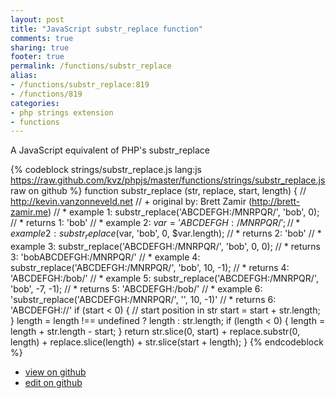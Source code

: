 ```yaml
---
layout: post
title: "JavaScript substr_replace function"
comments: true
sharing: true
footer: true
permalink: /functions/substr_replace
alias:
- /functions/substr_replace:819
- /functions/819
categories:
- php strings extension
- functions
---
```

A JavaScript equivalent of PHP's substr_replace

<!-- more -->

{% codeblock strings/substr_replace.js lang:js https://raw.github.com/kvz/phpjs/master/functions/strings/substr_replace.js raw on github %}
function substr_replace (str, replace, start, length) {
    // http://kevin.vanzonneveld.net
    // +   original by: Brett Zamir (http://brett-zamir.me)
    // *     example 1: substr_replace('ABCDEFGH:/MNRPQR/', 'bob', 0);
    // *     returns 1: 'bob'
    // *     example 2: $var = 'ABCDEFGH:/MNRPQR/';
    // *     example 2: substr_replace($var, 'bob', 0, $var.length);
    // *     returns 2: 'bob'
    // *     example 3: substr_replace('ABCDEFGH:/MNRPQR/', 'bob', 0, 0);
    // *     returns 3: 'bobABCDEFGH:/MNRPQR/'
    // *     example 4: substr_replace('ABCDEFGH:/MNRPQR/', 'bob', 10, -1);
    // *     returns 4: 'ABCDEFGH:/bob/'
    // *     example 5: substr_replace('ABCDEFGH:/MNRPQR/', 'bob', -7, -1);
    // *     returns 5: 'ABCDEFGH:/bob/'
    // *     example 6: 'substr_replace('ABCDEFGH:/MNRPQR/', '', 10, -1)'
    // *     returns 6: 'ABCDEFGH://'
    if (start < 0) { // start position in str
        start = start + str.length;
    }
    length = length !== undefined ? length : str.length;
    if (length < 0) {
        length = length + str.length - start;
    }
    return str.slice(0, start) + replace.substr(0, length) + replace.slice(length) + str.slice(start + length);
}
{% endcodeblock %}

 - [view on github](https://github.com/kvz/phpjs/blob/master/functions/strings/substr_replace.js)
 - [edit on github](https://github.com/kvz/phpjs/edit/master/functions/strings/substr_replace.js)

